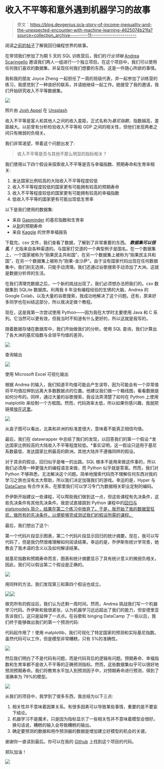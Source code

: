 # 收入不平等和意外遇到机器学习的故事

> 原文：<https://blog.devgenius.io/a-story-of-income-inequality-and-the-unexpected-encounter-with-machine-learning-4625074b21fa?source=collection_archive---------11----------------------->

阅读[之前的帖子](https://abrahamzetz.medium.com/diving-back-into-sql-world-d8ef569e9d8d)了解我回归编程世界的故事。

在带领我们参加了为期 5 天的 SQL 训练营后，我们的*行业领袖* [Andrea Scaringello](https://andreascaringello.com/) 邀请我们两人一组进行一个独立项目。在这个项目中，我们可以使用任何我们喜欢的数据集，并呈现任何我们想要的东西。这是一件随心所欲的事情。

我和我的朋友 Joyce Zheng 一起担任了一周的班级代表，并一起参加了训练营的练习，我感觉到了一种良好的联系，并请她继续一起工作。她接受了我的邀请，我们开始研究收入不平等数据集。

![](img/c14a4310dfb052e17aead3e0cd2ef1b8.png)

照片由 [Josh Appel](https://unsplash.com/@joshappel?utm_source=medium&utm_medium=referral) 在 [Unsplash](https://unsplash.com?utm_source=medium&utm_medium=referral)

收入不平等是富人和其他人之间的收入差距，正式名称为*基尼指数*，指数越高，差距越大。以前曾有分析检验收入不平等和 GDP 之间的相关性，但他们发现两者之间只有微弱的负相关。

我们非常渴望，带着这个问题出发了:

> 收入不平等是否与其他不那么明显的指标相关？

我们使用以下四个假设来探索收入不平等是否与幸福指数、预期寿命和生育率相关:

1.  发达国家比例较高的大陆收入不平等程度较低
2.  收入不平等程度较低的国家更有可能拥有较高的预期寿命
3.  收入不平等程度较低的国家更有可能拥有较高的幸福指数
4.  低收入不平等的国家更有可能出现低生育率

以下是我们使用的数据集:

*   来自 [Gapminder](https://www.gapminder.org/data/) 的基尼指数和生育率
*   从[到](https://www.kaggle.com/kumarajarshi/life-expectancy-who)的预期寿命
*   来自 [Kaggle](https://www.kaggle.com/unsdsn/world-happiness) 的世界幸福报告

下载完。csv 文件，我们查看了数据，了解到了非常重要的东西。 ***数据集可以很乱！*** 尤指来自各种渠道的。与国家打交道的一个典型例子是国名。在一个数据集上，一个国家被称为“刚果民主共和国”，在另一个数据集上被称为“刚果民主共和国”，在另一个数据集上被称为“刚果-金沙萨”。由于没有国家代码出现在任何数据集中，我们别无选择，只能手动清理。我们还通过谷歌搜索手动添加了大洲。这就是数据分析师的生活。

在我们清理完数据之后，一个新的挑战出现了。我们必须想办法把我们的。csv 数据集到 SQLite 数据库。利用我 8 年没有编程经验的生锈的大脑，Andrea 的 Google Colab，以及大量的谷歌搜索，我成功地解决了这个问题。还有，原来好多同学也在纠结这部分，所以我决定做个教程。

现在，这是我第一次尝试使用 Python——因为我在大学时主要使用 Java 和 C 系列。它当然可以更有效，但我当时不知道有什么更好的，所以这就是我写的。

随着数据存储在数据库中，我们开始做我们的分析。使用 SQL 查询，我们计算出了各大洲的基尼指数与全球平均值的差异。

![](img/0b421e1354f78c1dd1ec9efb4799d15f.png)

查询输出

![](img/02c3c146d80d78a9bda861c7a006a3a5.png)

使用 Microsoft Excel 可视化输出

根据 Andrea 的输入，我们知道平均值可能会产生误导，因为可能会有一个异常值将平均值拉伸到远离大多数数据点的位置。他建议我们做一个箱线图，看看数据是如何分布的。同样，通过大量的谷歌搜索，我设法弄清楚了如何在 Python 上使用 matplotlib 来绘制一个方框图。然而，代码效率太低，所以如果你感兴趣，我就把链接[放在这里](https://github.com/abrahamzetz/hi_mod4_inequality/blob/main/Project_4_Inequality.ipynb)。

![](img/fbf7b3781090f542c2c1db28446f75ee.png)

从盒子图可以看出，北美和非洲的标准差很大，意味着不能真正相信均值。

最后，我们在 datawrapper 中总结了我们的发现，以回答我们的第一个假设:*发达国家比例较高的大陆收入不平等程度较低。*事实证明，这一假设只适用于基尼系数最低、发达国家比例最高的欧洲。其他大陆并不遵循同样的假设。

对于其余的假设，回归似乎是唯一的出路。SQL 根本不是用来做这件事的，所以我们必须用一种更强大的编程语言来做，而 Python 似乎就是答案。然而，我们对 Python 不够熟悉，无法解决这个问题。简单地搜索代码而不理解任何东西对我的学习之旅也没有太大帮助，所以我们决定加强我们的游戏。幸运的是，Hyper 与 [DataCamp](https://www.datacamp.com/) 有合作关系，在那里我们可以学习专门为数据相关职业定制的编码。

乔伊斯开始建议一些课程，可以帮助我们做到这一点，但这些课程有先决条件，这些先决条件有其他先决条件。我尝试直接跳到 Python 课程中的[回归与 statsmodels 简介，结果在第二个练习中放弃了。于是，我开始了我的数据营狂欢，做所有的先决条件，以便能够完成测试我们的假设所需的课程。](https://app.datacamp.com/learn/courses/introduction-to-regression-with-statsmodels-in-python)

最后，我们想出了这个:

第一个代码片段显示图表，第二个代码片段显示回归的统计摘要。现在，我可以写代码了，但是我仍然很难理解如何阅读结果。幸运的是，乔伊斯有统计学背景，她教会了我术语的含义以及如何解读结果。

就基尼指数和预期寿命而言，图表和统计摘要显示了具有统计意义的微弱负相关。因此，我们可以假设第二个假设是正确的。

![](img/ad8ef3b9ff8f654273d2526e277cd259.png)

用同样的方法，我们发现第三和第四个假设也成立。

![](img/754ab3b70b07838a86d191bffa5e1e65.png)![](img/dfe80ec7adff81c7fa9424d8a97e894d.png)

做完所有的假设后，我们认为还剩一周时间。然而，Andrea 挑战我们写一个机器学习代码。乔伊斯和我很紧张，认为机器学习远远超出了我们的能力，但安德里亚告诉我们，这只是延伸了一点点。在谷歌和 binging DataCamp 了一些以后，我们终于能够做出我们的第一个预测代码:

代码起作用了！使用 matplotlib，我们可视化了特定国家的预测和实际基尼指数。虽然代码可以工作，但是模型非常糟糕，只有 5%的准确性。

![](img/43a0eed6e30f3aba61daf43502dfc15b.png)

然后我们明白了不是代码有问题，而是代码背后的逻辑有问题。预期寿命、幸福指数和生育率都不是收入不平等的正确预测指标。然而，这些数据集似乎可以很好地预测预期寿命。我们将教育水平加入到预测因子中，对预期寿命进行预测，得到了准确率为 79%的模型。

![](img/26bbfbbffcb5c47fca34a39bcb275dc1.png)

从我们的项目中，我学到了很多东西，我总结为以下三点:

1.  相关性并不意味着因果关系。有很多因素可以导致某些事情，重要的是不要妄下结论。
2.  机器学习不是魔术，只是因为指标显示了一些相关性并不意味着模型会很好。换句话说，糟糕的输入会导致糟糕的输出。
3.  确定要预测的数据和用作预测器的数据是增加建立好模型的机会的关键。

谢谢你一直读到最后。你可以在我的 [Github](https://github.com/abrahamzetz/hi_mod4_inequality) 上找到这个项目的代码。

郑队加油！

![](img/e0f4c0b8b5a3d37cd0c76d7db4b4556d.png)